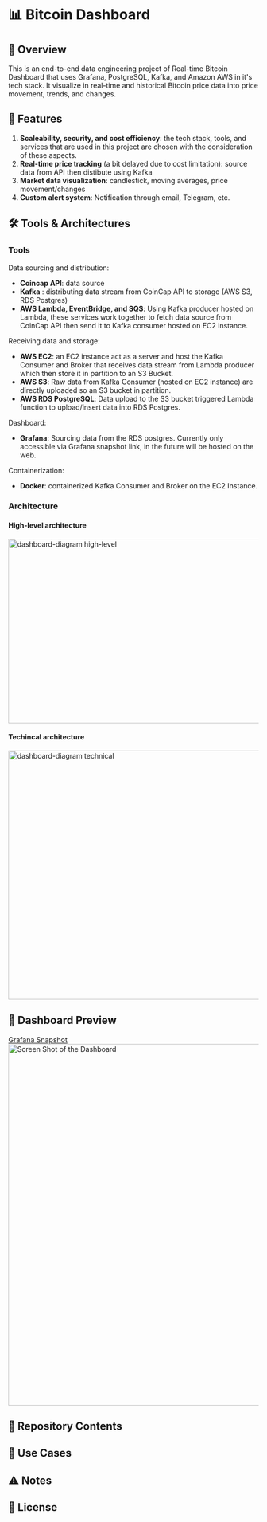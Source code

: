 #  📊 Bitcoin Dashboard
## 📌 Overview
This is an end-to-end data engineering project of Real-time Bitcoin Dashboard that uses Grafana, PostgreSQL, Kafka, and Amazon AWS in it's tech stack. 
It visualize in real-time and historical Bitcoin price data into price movement, trends, and changes. 

## 🚀 Features
1. **Scaleability, security, and cost efficiency**: the tech stack, tools, and services that are used in this project are chosen with the consideration of these aspects.
2. **Real-time price tracking** (a bit delayed due to cost limitation): source data from API then distibute using Kafka
3. **Market data visualization**: candlestick, moving averages, price movement/changes
4. **Custom alert system**: Notification through email, Telegram, etc.

## 🛠️ Tools & Architectures
### Tools
Data sourcing and distribution:
- **Coincap API**: data source
- **Kafka** : distributing data stream from CoinCap API to storage (AWS S3, RDS Postgres)
- **AWS Lambda, EventBridge, and SQS**: Using Kafka producer hosted on Lambda, these services work together to fetch data source from CoinCap API then send it to Kafka consumer hosted on EC2 instance.

Receiving data and storage:
- **AWS EC2**: an EC2 instance act as a server and host the Kafka Consumer and Broker that receives data stream from Lambda producer which then store it in partition to an S3 Bucket.
- **AWS S3**: Raw data from Kafka Consumer (hosted on EC2 instance) are directly uploaded so an S3 bucket in partition.
- **AWS RDS PostgreSQL**: Data upload to the S3 bucket triggered Lambda function to upload/insert data into RDS Postgres.

Dashboard:
- **Grafana**: Sourcing data from the RDS postgres. Currently only accessible via Grafana snapshot link, in the future will be hosted on the web.

Containerization:
- **Docker**: containerized Kafka Consumer and Broker on the EC2 Instance.

### Architecture
#### High-level architecture
<img width="821" height="370" alt="dashboard-diagram high-level" src="https://github.com/user-attachments/assets/fab00fb8-7f34-4fbc-b4a9-48cb171f5018" />

#### Techincal architecture
<img width="1340" height="500" alt="dashboard-diagram technical" src="https://github.com/user-attachments/assets/cafebb53-670f-46db-9b42-8804ea519c68" />

## 📸 Dashboard Preview
[Grafana Snapshot ](https://bit.ly/BitcoinDashboardSF)
<img width="1440" height="726" alt="Screen Shot of the Dashboard" src="https://github.com/user-attachments/assets/dcaaac7b-ae87-4b04-9577-09ed1f62c106" />
## 📂 Repository Contents
## 🌟 Use Cases
## ⚠️ Notes
## 📜 License

